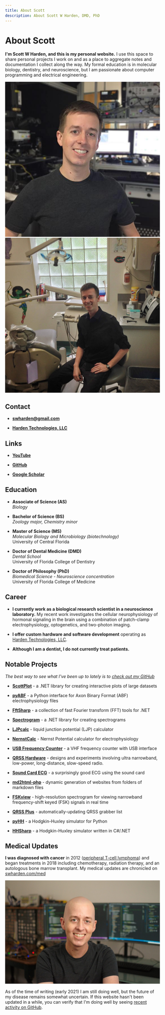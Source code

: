 ```yaml
---
title: About Scott
description: About Scott W Harden, DMD, PhD
---
```


# About Scott

**I'm Scott W Harden, and this is my personal website.** I use this space to share personal projects I work on and as a place to aggregate notes and documentation I collect along the way. My formal education is in molecular biology, dentistry, and neuroscience, but I am passionate about computer programming and electrical engineering.

<div class="text-center img-small img-border">

![](scott-w-harden.jpg)
![](scott-w-harden-dentist.jpg)

</div>

## Contact

* [**swharden@gmail.com**](mailto:swharden@gmail.com)

* [**Harden Technologies, LLC**](https://tech.swharden.com/)

## Links

* [**YouTube**](https://www.youtube.com/SWHarden)

* [**GitHub**](https://github.com/swharden)

* [**Google Scholar**](https://scholar.google.com/citations?user=egCaj-AAAAAJ&hl=en)

## Education

* **Associate of Science (AS)**<br>_Biology_

* **Bachelor of Science (BS)**<br>_Zoology major, Chemistry minor_

* **Master of Science (MS)**<br>_Molecular Biology and Microbiology (biotechnology)_<br>University of Central Florida

* **Doctor of Dental Medicine (DMD)**<br>_Dental School_<br>University of Florida College of Dentistry

* **Doctor of Philosophy (PhD)**<br>_Biomedical Science - Neuroscience concentration_<br>University of Florida College of Medicine

## Career

* **I currently work as a biological research scientist in a neuroscience laboratory.** My recent work investigates the cellular neurophysiology of hormonal signaling in the brain using a combination of patch-clamp electrophysiology, optogenetics, and two-photon imaging.

* **I offer custom hardware and software development** operating as [Harden Technologies, LLC](https://swharden.com/tech/).

* **Although I am a dentist, I do not currently treat patients.**

## Notable Projects

_The best way to see what I've been up to lately is to [check out my GitHub](https://github.com/swharden)_

* [**ScottPlot**](https://swharden.com/scottplot/) - a .NET library for creating interactive plots of large datasets

* [**pyABF**](https://swharden.com/pyabf/) - a Python interface for Axon Binary Format (ABF) electrophysiology files

* [**FftSharp**](https://github.com/swharden/FftSharp) - a collection of fast Fourier transform (FFT) tools for .NET

* [**Spectrogram**](https://github.com/swharden/Spectrogram) - a .NET library for creating spectrograms

* [**LJPcalc**](https://swharden.com/software/LJPcalc/) - liquid junction potential (LJP) calculator

* [**NernstCalc**](https://swharden.com/software/NernstCalc) - Nernst Potential calculator for electrophysiology

* [**USB Frequency Counter**](https://github.com/swharden/USB-Counter) - a VHF frequency counter with USB interface

* [**QRSS Hardware**](https://github.com/swharden/QRSS-hardware) - designs and experiments involving ultra narrowband, low-power, long-distance, slow-speed radio.

* [**Sound Card ECG**](https://github.com/swharden/SoundCardECG) - a surprisingly good ECG using the sound card

* [**md2html-php**](https://github.com/swharden/md2html-php) - dynamic generation of websites from folders of markdown files

* [**FSKview**](https://swharden.com/software/FSKview/) - high-resolution spectrogram for viewing narrowband frequency-shift keyed (FSK) signals in real time

* [**QRSS Plus**](https://swharden.com/qrss/plus/) - automatically-updating QRSS grabber list

* [**pyHH**](https://github.com/swharden/pyHH) - a Hodgkin-Huxley simulator for Python

* [**HHSharp**](https://github.com/swharden/HHSharp) - a Hodgkin-Huxley simulator written in C#/.NET

## Medical Updates

**I was diagnosed with cancer** in 2012 ([peripheral T-cell lymphoma](https://lymphoma.org/aboutlymphoma/nhl/ptcl/)) and began treatments in 2018 including chemotherapy, radiation therapy, and an autologous bone marrow transplant. My medical updates are chronicled on [swharden.com/med](https://www.swharden.com/med/)

<div class="center medium">

![](scott-harden-cancer-after-transplant.jpg)

</div>

As of the time of writing (early 2021) I am still doing well, but the future of my disease remains somewhat uncertain. If this website hasn't been updated in a while, you can verify that I'm doing well by seeing [recent activity on GitHub](https://github.com/swharden).